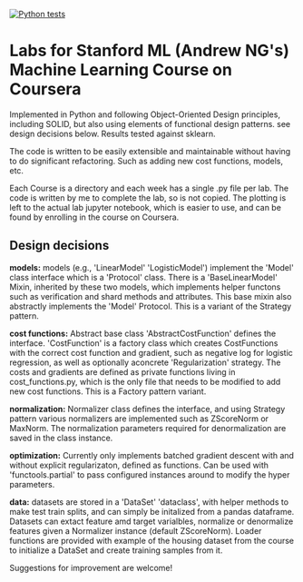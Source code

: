 [![Python tests](https://github.com/emirkmo/andrew-ng-ML-course-labs/actions/workflows/python-app.yml/badge.svg)](https://github.com/emirkmo/andrew-ng-ML-course-labs/actions/workflows/python-app.yml)
# Labs for Stanford ML (Andrew NG's) Machine Learning Course on Coursera

Implemented in Python and following Object-Oriented Design principles,
including SOLID, but also using elements of functional design patterns. see design decisions below. Results tested against sklearn.

The code is written to be easily extensible and maintainable without having to do
significant refactoring. Such as adding new cost functions, models, etc.

Each Course is a directory and each week has a single .py file per lab. The code is
written by me to complete the lab, so is not copied. The plotting is left to the
actual lab jupyter notebook, which is easier to use, and can be found by enrolling
in the course on Coursera. 

## Design decisions

**models:** models (e.g., 'LinearModel' 'LogisticModel') implement the 'Model' class interface which is a 'Protocol' class. There is a 'BaseLinearModel' Mixin, inherited by these two models, which implements helper functons such as verification and shard methods and attributes. This base mixin also abstractly implements the 'Model' Protocol. This is a variant of the Strategy pattern. 

**cost functions:** Abstract base class 'AbstractCostFunction' defines the interface. 'CostFunction' is a factory class which creates CostFunctions with the correct cost function and gradient, such as negative log for logistic regression, as well as optionally aconcrete 'Regularization' strategy. The costs and gradients are defined as private functions living in cost_functions.py, which is the only file that needs to be modified to add new cost functions. This is a Factory pattern variant.

**normalization:** Normalizer class defines the interface, and using Strategy pattern various normalizers are implemented such as ZScoreNorm or MaxNorm. The normalization parameters required for denormalization are saved in the class instance.

**optimization:** Currently only implements batched gradient descent with and without explicit regularizaton, defined as functions. Can be used with 'functools.partial' to pass configured instances around to modify the hyper parameters.

**data:** datasets are stored in a 'DataSet' 'dataclass', with helper methods to make test train splits, and can simply be initalized from a pandas dataframe. Datasets can extact feature amd target varialbles, normalize or denormalize features given a Normalizer instance (default ZScoreNorm). Loader functions are provided with example of the housing dataset from the course to initialize a DataSet and create training samples from it.




Suggestions for improvement are welcome!
